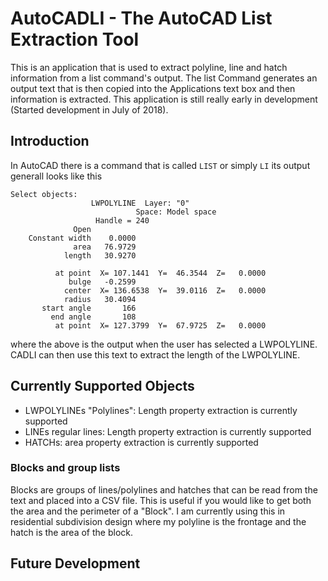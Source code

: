 # AutoCADLI - The AutoCAD List Extraction Tool

This is an application that is used to extract polyline, line and hatch information from a list command's output. The list
Command generates an output text that is then copied into the Applications text box and then information is extracted. This application
is still really early in development (Started development in July of 2018).

## Introduction

In AutoCAD there is a command that is called `LIST` or simply `LI` its output generall looks like this

```
Select objects:
                  LWPOLYLINE  Layer: "0"
                            Space: Model space
                   Handle = 240
              Open
    Constant width    0.0000
              area   76.9729
            length   30.9270

          at point  X= 107.1441  Y=  46.3544  Z=   0.0000
             bulge   -0.2599
            center  X= 136.6538  Y=  39.0116  Z=   0.0000
            radius   30.4094
       start angle       166
         end angle       108
          at point  X= 127.3799  Y=  67.9725  Z=   0.0000

```

where the above is the output when the user has selected a LWPOLYLINE. CADLI can then use this text to extract the length of
the LWPOLYLINE. 

## Currently Supported Objects

- LWPOLYLINEs "Polylines": Length property extraction is currently supported
- LINEs regular lines: Length property extraction is currently supported
- HATCHs: area property extraction is currently supported

### Blocks and group lists
Blocks are groups of lines/polylines and hatches that can be read from the text and placed into a CSV file. 
This is useful if you would like to get both the area and the perimeter of a "Block". I am currently using this in
residential subdivision design where my polyline is the frontage and the hatch is the area of the block.

## Future Development